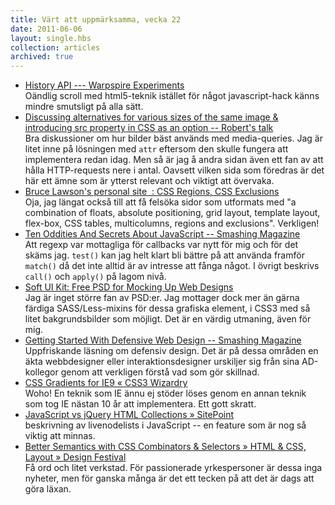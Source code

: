 ```yaml
---
title: Värt att uppmärksamma, vecka 22
date: 2011-06-06
layout: single.hbs
collection: articles
archived: true
---
```

-   [History API --- Warpspire
    Experiments](http://warpspire.com/experiments/history-api/)\
    Oändlig scroll med html5-teknik istället för något javascript-hack
    känns mindre smutsligt på alla sätt.
-   [Discussing alternatives for various sizes of the same image &
    introducing src property in CSS as an option -- Robert's
    talk](http://robertnyman.com/2011/05/30/discussing-alternatives-for-various-sizes-of-the-same-image-introducing-src-property-in-css-as-an-option/)\
    Bra diskussioner om hur bilder bäst används med media-queries. Jag
    är litet inne på lösningen med `attr` eftersom den skulle fungera
    att implementera redan idag. Men så är jag å andra sidan även ett
    fan av att hålla HTTP-requests nere i antal. Oavsett vilken sida som
    föredras är det här ett ämne som är ytterst relevant och viktigt att
    övervaka.
-   [Bruce Lawson's personal site  : CSS Regions, CSS
    Exclusions](http://www.brucelawson.co.uk/2011/css-regions-css-exclusions/)\
    Oja, jag längat också till att få felsöka sidor som utformats med "a
    combination of floats, absolute positioning, grid layout, template
    layout, flex-box, CSS tables, multicolumns, regions and exclusions".
    Verkligen!
-   [Ten Oddities And Secrets About JavaScript -- Smashing
    Magazine](http://www.smashingmagazine.com/2011/05/30/10-oddities-and-secrets-about-javascript/)\
    Att regexp var mottagliga för callbacks var nytt för mig och för det
    skäms jag. `test()` kan jag helt klart bli bättre på att använda
    framför `match()` då det inte alltid är av intresse att fånga något.
    I övrigt beskrivs `call()` och `apply()` på lagom nivå.
-   [Soft UI Kit: Free PSD for Mocking Up Web
    Designs](http://sixrevisions.com/freebies/web-page-templates/soft-ui-kit/)\
    Jag är inget större fan av PSD:er. Jag mottager dock mer än gärna
    färdiga SASS/Less-mixins för dessa grafiska element, i CSS3 med så
    litet bakgrundsbilder som möjligt. Det är en värdig utmaning, även
    för mig.
-   [Getting Started With Defensive Web Design -- Smashing
    Magazine](http://www.smashingmagazine.com/2011/05/27/getting-started-with-defensive-web-design/)\
    Uppfriskande läsning om defensiv design. Det är på dessa områden en
    äkta webbdesigner eller interaktionsdesigner urskiljer sig från sina
    AD-kollegor genom att verkligen förstå vad som gör skillnad.
-   [CSS Gradients for IE9 « CSS3
    Wizardry](http://css3wizardry.com/2010/10/29/css-gradients-for-ie9/)\
    Woho! En teknik som IE ännu ej stöder löses genom en annan teknik
    som tog IE nästan 10 år att implementera. Ett gott skratt.
-   [JavaScript vs jQuery HTML Collections »
    SitePoint](http://blogs.sitepoint.com/javascript-vs-jquery-html-collections/)\
    beskrivning av livenodelists i JavaScript -- en feature som är nog
    så viktig att minnas.
-   [Better Semantics with CSS Combinators & Selectors » HTML & CSS,
    Layout » Design
    Festival](http://designfestival.com/better-semantics-with-css-combinators-and-selectors/)\
    Få ord och litet verkstad. För passionerade yrkespersoner är dessa
    inga nyheter, men för ganska många är det ett tecken på att det är
    dags att göra läxan.